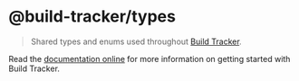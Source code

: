# @build-tracker/types

> Shared types and enums used throughout [Build Tracker](https://buildtracker.dev).

Read the [documentation online](https://buildtracker.dev/docs/packages/types) for more information on getting started with Build Tracker.
